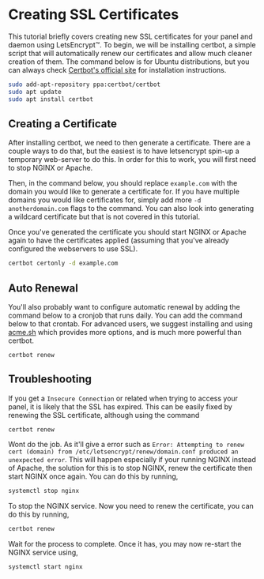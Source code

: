 # Creating SSL Certificates
This tutorial briefly covers creating new SSL certificates for your panel and daemon using LetsEncrypt&trade;. To
begin, we will be installing certbot, a simple script that will automatically renew our certificates and allow much
cleaner creation of them. The command below is for Ubuntu distributions, but you can always check [Certbot's official
site](https://certbot.eff.org/) for installation instructions.
                                                                                                               
``` bash
sudo add-apt-repository ppa:certbot/certbot
sudo apt update
sudo apt install certbot
```

## Creating a Certificate
After installing certbot, we need to then generate a certificate. There are a couple ways to do that, but the
easiest is to have letsencrypt spin-up a temporary web-server to do this. In order for this to work, you will
first need to stop NGINX or Apache.

Then, in the command below, you should replace `example.com` with the domain you would like to generate a certificate
for. If you have multiple domains you would like certificates for, simply add more `-d anotherdomain.com` flags to the
command. You can also look into generating a wildcard certificate but that is not covered in this tutorial.

Once you've generated the certificate you should start NGINX or Apache again to have the certificates applied (assuming
that you've already configured the webservers to use SSL).

``` bash
certbot certonly -d example.com
```

## Auto Renewal
You'll also probably want to configure automatic renewal by adding the command below to a cronjob that runs daily.
You can add the command below to that crontab. For advanced users, we suggest installing and using [acme.sh](https://acme.sh)
which provides more options, and is much more powerful than certbot.

``` text
certbot renew
```

## Troubleshooting
If you get a `Insecure Connection` or related when trying to access your panel, it is likely that the SSL has expired.
This can be easily fixed by renewing the SSL certificate, although using the command
``` text
certbot renew
```
Wont do the job. As it'll give a error such as `Error: Attempting to renew cert (domain) from /etc/letsencrypt/renew/domain.conf produced an unexpected error`.
This will happen especially if your running NGINX instead of Apache, the solution for this is to stop NGINX, renew the certificate then start NGINX once again.
You can do this by running,
```bash
systemctl stop nginx
```
To stop the NGINX service. Now you need to renew the certificate, you can do this by running,
```bash
certbot renew
```
Wait for the process to complete. 
Once it has, you may now re-start the NGINX service using,
```bash
systemctl start nginx
```

